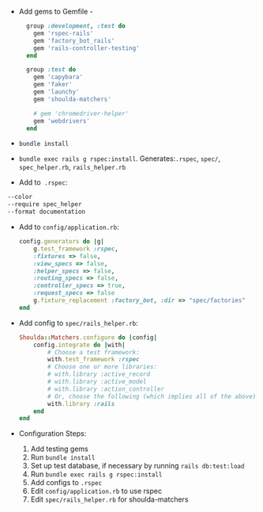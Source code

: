 
- Add gems to Gemfile - 

  ```Ruby
    group :development, :test do
      gem 'rspec-rails' 
      gem 'factory_bot_rails' 
      gem 'rails-controller-testing' 
    end

    group :test do
      gem 'capybara' 
      gem 'faker' 
      gem 'launchy' 
      gem 'shoulda-matchers' 

      # gem 'chromedriver-helper'
      gem 'webdrivers'
    end
  ```

- `bundle install`

- `bundle exec rails g rspec:install`. Generates:`.rspec`, `spec/`, `spec_helper.rb`, `rails_helper.rb`

- Add to` .rspec`:

```bash
--color
--require spec_helper
--format documentation
```


- Add to `config/application.rb`:

    ```Ruby
    config.generators do |g|
        g.test_framework :rspec, 
        :fixtures => false, 
        :view_specs => false, 
        :helper_specs => false,
        :routing_specs => false,
        :controller_specs => true,
        :request_specs => false
        g.fixture_replacement :factory_bot, :dir => "spec/factories"
    end
    ```


- Add config to `spec/rails_helper.rb`:

    ```Ruby
    Shoulda::Matchers.configure do |config|
        config.integrate do |with|
            # Choose a test framework:
            with.test_framework :rspec
            # Choose one or more libraries:
            # with.library :active_record
            # with.library :active_model
            # with.library :action_controller
            # Or, choose the following (which implies all of the above):
            with.library :rails
        end
    end
    ```

- Configuration Steps:
    1. Add testing gems
    2. Run `bundle install`
    3. Set up test database, if necessary by running `rails db:test:load`
    4. Run `bundle exec rails g rspec:install`
    5. Add configs to `.rspec`
    6. Edit `config/application.rb` to use rspec
    7. Edit `spec/rails_helper.rb` for shoulda-matchers